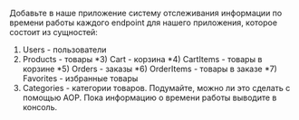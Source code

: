 Добавьте в наше приложение систему отслеживания информации по времени работы каждого endpoint для нашего приложения,
которое состоит из сущностей:
1) Users - пользователи
2) Products - товары
*3) Cart - корзина
*4) CartItems - товары в корзине
*5) Orders - заказы
*6) OrderItems - товары в заказе
*7) Favorites - избранные товары
8) Categories - категории товаров.
   Подумайте, можно ли это сделать с помощью АОР. Пока информацию о времени работы выводите в консоль.